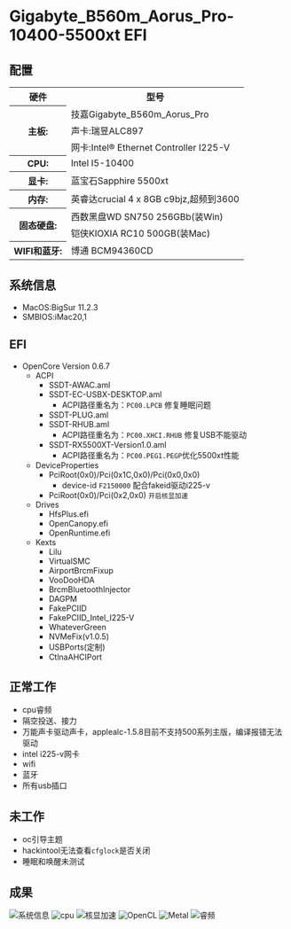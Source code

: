 Gigabyte_B560m_Aorus_Pro-10400-5500xt EFI
==========================================================================

配置
---------------------------------------------------------------------------
<table>    
<tr>
<th text-align="left">硬件</th>
<th text-align="left">型号</td>
</tr>
    
<tr>
<th text-align="left" rowspan="4">主板:</th>
</tr>
    
<tr>
<td text-align="left">技嘉Gigabyte_B560m_Aorus_Pro</td>
</tr>

<tr>
<td text-align="left" >声卡:瑞昱ALC897</td>
</tr>

<tr>
<td text-align="left">网卡:Intel® Ethernet Controller I225-V</td>
</tr>

<tr>
<th text-align="left">CPU:</th>
<td text-align="left">Intel I5-10400</td>
</tr>
    
<tr>
<th text-align="left">显卡:</th>
<td text-align="left">蓝宝石Sapphire 5500xt</td>
</tr>
    
<tr>
<th text-align="left">内存:</th>
<td text-align="left">英睿达crucial 4 x 8GB c9bjz,超频到3600</td>
</tr>
    
<tr>
<th text-align="left" rowspan="3">固态硬盘:</th>
</tr>
    
<tr>
<td text-align="left">西数黑盘WD SN750 256GBb(装Win)</td>
</tr>

<tr>
<td text-align="left">铠侠KIOXIA RC10 500GB(装Mac)</td>
</tr>

<tr>
<th text-align="left">WIFI和蓝牙:</th>
<td text-align="left">博通 BCM94360CD</td>
</tr>

</table>  


系统信息
---------------------------------------------------------------------------
* MacOS:BigSur 11.2.3
* SMBIOS:iMac20,1

EFI
---------------------------------------------------------------------------
* OpenCore Version 0.6.7
   * ACPI
      * SSDT-AWAC.aml
      * SSDT-EC-USBX-DESKTOP.aml
         * ACPI路径重名为：`PC00.LPCB` 修复睡眠问题
      * SSDT-PLUG.aml
      * SSDT-RHUB.aml
         * ACPI路径重名为：`PC00.XHCI.RHUB` 修复USB不能驱动
      * SSDT-RX5500XT-Version1.0.aml
         * ACPI路径重名为：`PC00.PEG1.PEGP`优化5500xt性能
   * DeviceProperties
      * PciRoot(0x0)/Pci(0x1C,0x0)/Pci(0x0,0x0)
         * device-id  `F2150000` 配合fakeid驱动i225-v
      * PciRoot(0x0)/Pci(0x2,0x0) `开启核显加速`
   * Drives
      * HfsPlus.efi
      * OpenCanopy.efi
      * OpenRuntime.efi
   * Kexts
      * Lilu
      * VirtualSMC
      * AirportBrcmFixup
      * VooDooHDA
      * BrcmBluetoothInjector
      * DAGPM
      * FakePCIID
      * FakePCIID_Intel_I225-V
      * WhateverGreen
      * NVMeFix(v1.0.5)
      * USBPorts(定制)
      * CtlnaAHCIPort

正常工作
---------------------------------------------------------------------------
- cpu睿频
- 隔空投送、接力
- 万能声卡驱动声卡，applealc-1.5.8目前不支持500系列主版，编译报错无法驱动
- intel i225-v网卡
- wifi
- 蓝牙
- 所有usb插口

未工作
---------------------------------------------------------------------------
- oc引导主题
- hackintool无法查看`cfglock`是否关闭
- 睡眠和唤醒未测试

成果
---------------------------------------------------------------------------
![系统信息](https://user-images.githubusercontent.com/58576156/113425972-55ca4a00-9405-11eb-87e8-2a579d550f43.png)
![cpu](https://user-images.githubusercontent.com/58576156/113425398-5c0bf680-9404-11eb-921c-97c30826c709.png)
![核显加速](https://user-images.githubusercontent.com/58576156/113426032-72668200-9405-11eb-926d-34d926454902.png)
![OpenCL](https://user-images.githubusercontent.com/58576156/113425405-6201d780-9404-11eb-8d37-15569bb8670e.png)
![Metal](https://user-images.githubusercontent.com/58576156/113425411-64fcc800-9404-11eb-8dfd-691527f4c80e.png)
![睿频](https://user-images.githubusercontent.com/58576156/113426271-cfface80-9405-11eb-9e33-df1704b05c36.png)






